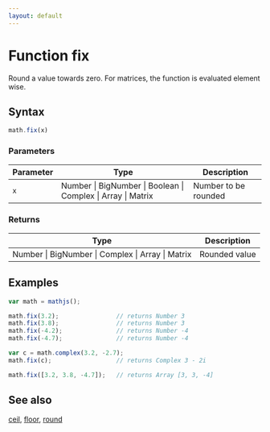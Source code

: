 ```yaml
---
layout: default
---
```


# Function fix

Round a value towards zero.
For matrices, the function is evaluated element wise.


## Syntax

```js
math.fix(x)
```

### Parameters

Parameter | Type | Description
--------- | ---- | -----------
`x` | Number &#124; BigNumber &#124; Boolean &#124; Complex &#124; Array &#124; Matrix | Number to be rounded

### Returns

Type | Description
---- | -----------
Number &#124; BigNumber &#124; Complex &#124; Array &#124; Matrix | Rounded value


## Examples

```js
var math = mathjs();

math.fix(3.2);                // returns Number 3
math.fix(3.8);                // returns Number 3
math.fix(-4.2);               // returns Number -4
math.fix(-4.7);               // returns Number -4

var c = math.complex(3.2, -2.7);
math.fix(c);                  // returns Complex 3 - 2i

math.fix([3.2, 3.8, -4.7]);   // returns Array [3, 3, -4]
```


## See also

[ceil](ceil.html),
[floor](floor.html),
[round](round.html)


<!-- Note: This file is automatically generated from source code comments. Changes made in this file will be overridden. -->
